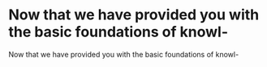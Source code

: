 # Now that we have provided you with the basic foundations of knowl-

Now that we have provided you with the basic foundations of knowl-